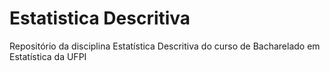 # Estatistica Descritiva

Repositório da disciplina Estatística Descritiva do curso de Bacharelado em Estatística da UFPI
